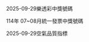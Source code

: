 
2025-09-29樂透彩中獎號碼

                                
114年 07~08月統一發票中獎號碼
                             
2025-09-29空氣品質指標
                              